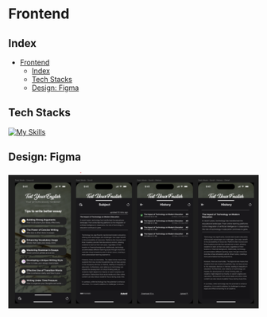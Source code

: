 # Frontend

## Index

- [Frontend](#frontend)
  - [Index](#index)
  - [Tech Stacks](#tech-stacks)
  - [Design: Figma](#design-figma)

## Tech Stacks

[![My Skills](https://skillicons.dev/icons?i=react,ts,html,css,figma)](https://skillicons.dev)

## Design: Figma

<img src="/docs/images/mobile-prototype.png">
